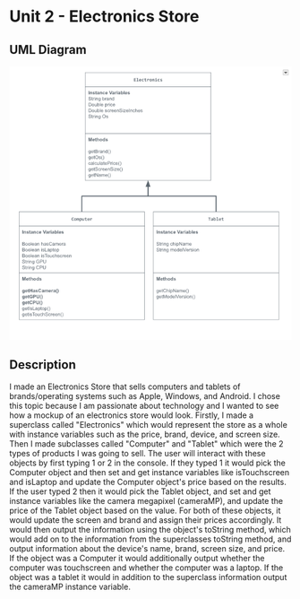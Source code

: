 
# Unit 2 - Electronics Store

## UML Diagram

![UML Diagram of Electronics Store](image.png)

## Description

I made an Electronics Store that sells computers and tablets of brands/operating systems such as Apple, Windows, and Android. I chose this topic because I am passionate about technology and I wanted to see how a mockup of an electronics store would look. Firstly, I made a superclass called "Electronics" which would represent the store as a whole with instance variables such as the price, brand, device, and screen size. Then I made subclasses called "Computer" and "Tablet" which were the 2 types of products I was going to sell. The user will interact with these objects by first typing 1 or 2 in the console. If they typed 1 it would pick the Computer object and then set and get instance variables like isTouchscreen and isLaptop and update the Computer object's price based on the results. If the user typed 2 then it would pick the Tablet object, and set and get instance variables like the camera megapixel (cameraMP), and update the price of the Tablet object based on the value. For both of these objects, it would update the screen and brand and assign their prices accordingly. It would then output the information using the object's toString method, which would add on to the information from the superclasses toString method, and output information about the device's name, brand, screen size, and price. If the object was a Computer it would additionally output whether the computer was touchscreen and whether the computer was a laptop. If the object was a tablet it would in addition to the superclass information output the cameraMP instance variable. 
